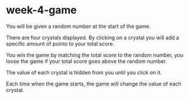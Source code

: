 # week-4-game

You will be given a random number at the start of the game. 

There are four crystals displayed. By clicking on a crystal you will add a specific amount of points to your total score. 

You win the game by matching the total score to the random number, you loose the game if your total score goes above the random number. 

The value of each crystal is hidden from you until you click on it. 

Each time when the game starts, the game will change the value of each crystal.
